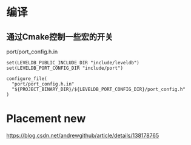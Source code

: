 # 编译
## 通过Cmake控制一些宏的开关
port/port_config.h.in 

```
set(LEVELDB_PUBLIC_INCLUDE_DIR "include/leveldb")
set(LEVELDB_PORT_CONFIG_DIR "include/port")

configure_file(
  "port/port_config.h.in"
  "${PROJECT_BINARY_DIR}/${LEVELDB_PORT_CONFIG_DIR}/port_config.h"
)

```

# Placement new
https://blog.csdn.net/andrewgithub/article/details/138178765
 